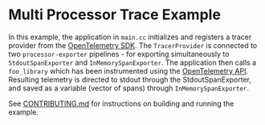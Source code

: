 # Multi Processor Trace Example

In this example, the application in `main.cc` initializes and registers a tracer
provider from the [OpenTelemetry
SDK](https://github.com/open-telemetry/opentelemetry-cpp). The `TracerProvider`
is connected to two `processor-exporter` pipelines - for exporting
simultaneously to `StdoutSpanExporter` and `InMemorySpanExporter`. The
application then calls a `foo_library` which has been instrumented using the
[OpenTelemetry
API](https://github.com/open-telemetry/opentelemetry-cpp/tree/main/api).
Resulting telemetry is directed to stdout through the StdoutSpanExporter, and
saved as a variable (vector of spans) through `InMemorySpanExporter`.

See [CONTRIBUTING.md](../../CONTRIBUTING.md) for instructions on building and
running the example.
